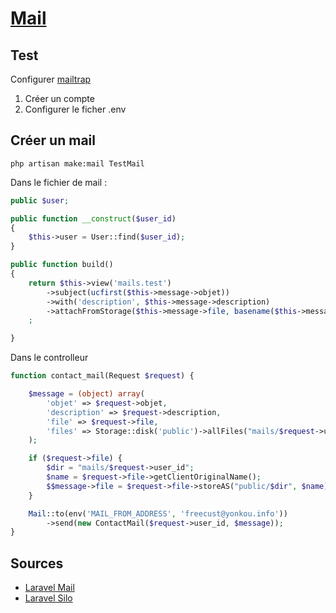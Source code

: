 # [Mail](readme.md)

## Test

Configurer [mailtrap](https://mailtrap.io)

1. Créer un compte
2. Configurer le ficher .env

## Créer un mail

```console
php artisan make:mail TestMail
```

Dans le fichier de mail :

```php
public $user;

public function __construct($user_id)
{
    $this->user = User::find($user_id);
}

public function build()
{
    return $this->view('mails.test')
        ->subject(ucfirst($this->message->objet))
        ->with('description', $this->message->description)
        ->attachFromStorage($this->message->file, basename($this->message->file))
    ;

}

```

Dans le controlleur

```php
function contact_mail(Request $request) {

    $message = (object) array(
        'objet' => $request->objet,
        'description' => $request->description,
        'file' => $request->file,
        'files' => Storage::disk('public')->allFiles("mails/$request->user_id")
    );

    if ($request->file) {
        $dir = "mails/$request->user_id";
        $name = $request->file->getClientOriginalName();
        $$message->file = $request->file->storeAS("public/$dir", $name);
    }

    Mail::to(env('MAIL_FROM_ADDRESS', 'freecust@yonkou.info'))
        ->send(new ContactMail($request->user_id, $message));
}
```

## Sources

* [Laravel Mail](https://laravel.com/docs/10.x/mail#configuring-the-sender)
* [Laravel Silo](https://laravel.sillo.org/cours-laravel-8-les-bases-envoyer-un-email/)
